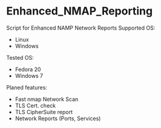 Enhanced_NMAP_Reporting
=======================

Script for Enhanced NAMP Network Reports
Supported OS:
 - Linux
 - Windows

 Tested OS:
 - Fedora 20
 - Windows 7

Planed features:
 - Fast nmap Network Scan
 - TLS Cert. check
 - TLS CipherSuite report
 - Network Reports (Ports, Services)
